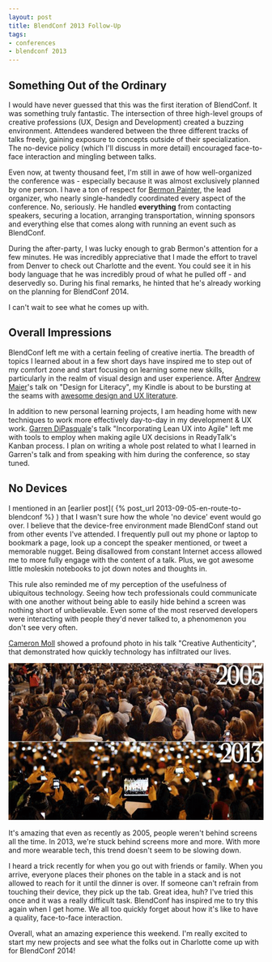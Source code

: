 ```yaml
---
layout: post
title: BlendConf 2013 Follow-Up
tags: 
- conferences
- blendconf 2013
---
```


## Something Out of the Ordinary
I would have never guessed that this was the first iteration of BlendConf. It was something truly fantastic. The intersection of three high-level groups of creative professions (UX, Design and Development) created a buzzing environment. Attendees wandered between the three different tracks of talks freely, gaining exposure to concepts outside of their specialization. The no-device policy (which I'll discuss in more detail) encouraged face-to-face interaction and mingling between talks.

Even now, at twenty thousand feet, I'm still in awe of how well-organized the conference was - especially because it was almost exclusively planned by one person. I have a ton of respect for [Bermon Painter](https://twitter.com/bermonpainter), the lead organizer, who nearly single-handedly coordinated every aspect of the conference. No, seriously. He handled **everything** from contacting speakers, securing a location, arranging transportation, winning sponsors and everything else that comes along with running an event such as BlendConf.

During the after-party, I was lucky enough to grab Bermon's attention for a few minutes. He was incredibly appreciative that I made the effort to travel from Denver to check out Charlotte and the event. You could see it in his body language that he was incredibly proud of what he pulled off - and deservedly so. During his final remarks, he hinted that he's already working on the planning for BlendConf 2014.

I can't wait to see what he comes up with.

## Overall Impressions
BlendConf left me with a certain feeling of creative inertia. The breadth of topics I learned about in a few short days have inspired me to step out of my comfort zone and start focusing on learning some new skills, particularly in the realm of visual design and user experience. After [Andrew Maier](https://twitter.com/andrewmaier)'s talk on "Design for Literacy", my Kindle is about to be bursting at the seams with [awesome design and UX literature](http://bit.ly/10Mdelj).

In addition to new personal learning projects, I am heading home with new techniques to work more effectively day-to-day in my development & UX work. [Garren DiPasquale](https://twitter.com/aduroguy)'s talk "Incorporating Lean UX into Agile" left me with tools to employ when making agile UX decisions in ReadyTalk's Kanban process. I plan on writing a whole post related to what I learned in Garren's talk and from speaking with him during the conference, so stay tuned.

## No Devices
I mentioned in an [earlier post]( {% post_url 2013-09-05-en-route-to-blendconf %} ) that I wasn't sure how the whole 'no device' event would go over. I believe that the device-free environment made BlendConf stand out from other events I've attended. I frequently pull out my phone or laptop to bookmark a page, look up a concept the speaker mentioned, or tweet a memorable nugget. Being disallowed from constant Internet access allowed me to more fully engage with the content of a talk. Plus, we got awesome little moleskin notebooks to jot down notes and thoughts in.

This rule also reminded me of my perception of the usefulness of ubiquitous technology. Seeing how tech professionals could communicate with one another without being able to easily hide behind a screen was nothing short of unbelievable. Even some of the most reserved developers were interacting with people they'd never talked to, a phenomenon you don't see very often.

[Cameron Moll](https://twitter.com/cameronmoll) showed a profound photo in his talk "Creative Authenticity", that demonstrated how quickly technology has infiltrated our lives.

<div class="center">
	<img src="/assets/images/posts/2013/09/PopeCameraPhone.png" alt="2005 vs. 2013 and cameraphones during the Papal inaugration" />
</div>

It's amazing that even as recently as 2005, people weren't behind screens all the time. In 2013, we're stuck behind screens more and more. With more and more wearable tech, this trend doesn't seem to be slowing down.

I heard a trick recently for when you go out with friends or family. When you arrive, everyone places their phones on the table in a stack and is not allowed to reach for it until the dinner is over. If someone can't refrain from touching their device, they pick up the tab. Great idea, huh? I've tried this once and it was a really difficult task. BlendConf has inspired me to try this again when I get home. We all too quickly forget about how it's like to have a quality, face-to-face interaction.

Overall, what an amazing experience this weekend. I'm really excited to start my new projects and see what the folks out in Charlotte come up with for BlendConf 2014!